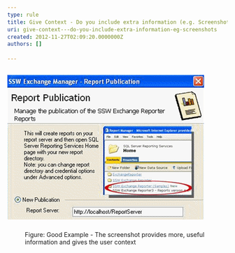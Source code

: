 ```yaml
---
type: rule
title: Give Context - Do you include extra information (e.g. Screenshots)?
uri: give-context---do-you-include-extra-information-eg-screenshots
created: 2012-11-27T02:09:20.0000000Z
authors: []

---
```


 
## <dl class="goodImage"><dt><img src="../../assets/GoodMoreInfo.png" alt=""></dt>
<dd>Figure: Good Example - The screenshot provides more, useful information and gives the user context</dd></dl>
 
